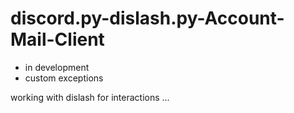 # discord.py-dislash.py-Account-Mail-Client


- in development
- custom exceptions

working with dislash for interactions ...
